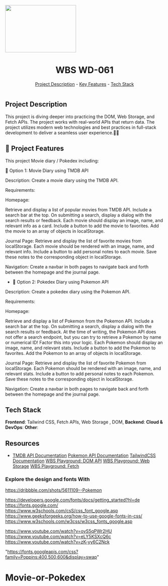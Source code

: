 <img src="https://www.wbscodingschool.com/wp-content/uploads/2024/04/UX-Designer_4.png" alt="" align="center" width="225" height="150"><h1 align="center">WBS WD-061</h1>

<p align="center"><a href="#project-description">Project Description</a> - <a href="#key-features">Key Features</a> - <a href="#technology-stack">Tech Stack</a></p>

<img src="" alt="" align="center" width="auto" height="auto">

## Project Description

This project is diving deeper into practicing the DOM, Web Storage, and Fetch APIs. The project works with real-world APIs that return data.
The project utilizes modern web technologies and best practices in full-stack development to deliver a seamless user experience.🎈😀

## 📌 Project Features

This project Movie diary / Pokedex including:

📝 Option 1: Movie Diary using TMDB API

Description: Create a movie diary using the TMDB API.

Requirements:

Homepage:

Retrieve and display a list of popular movies from TMDB API.
Include a search bar at the top.
On submitting a search, display a dialog with the search results or feedback.
Each movie should display an image, name, and relevant info as a card.
Include a button to add the movie to favorites.
Add the movie to an array of objects in localStorage.

Journal Page:
Retrieve and display the list of favorite movies from localStorage.
Each movie should be rendered with an image, name, and relevant info.
Include a button to add personal notes to each movie.
Save these notes to the corresponding object in localStorage.

Navigation:
Create a navbar in both pages to navigate back and forth between the homepage and the journal page.

- 📝 Option 2: Pokedex Diary using Pokemon API

Description: Create a pokedex diary using the Pokemon API.

Requirements:

Homepage:

Retrieve and display a list of Pokemon from the Pokemon API.
Include a search bar at the top.
On submitting a search, display a dialog with the search results or feedback.
At the time of writing, the Pokemon API does not offer a search endpoint, but you can try to retrieve a Pokemon by name or numerical ID! Factor this into your logic.
Each Pokemon should display an image, name, and relevant stats.
Include a button to add the Pokemon to favorites.
Add the Pokemon to an array of objects in localStorage.

Journal Page:
Retrieve and display the list of favorite Pokemon from localStorage.
Each Pokemon should be rendered with an image, name, and relevant stats.
Include a button to add personal notes to each Pokemon.
Save these notes to the corresponding object in localStorage.

Navigation:
Create a navbar in both pages to navigate back and forth between the homepage and the journal page.

## Tech Stack

**Frontend**: Tailwind CSS, Fetch APIs, Web Storage , DOM,
**Backend**:
**Cloud & DevOps**:
**Other**:

## Resources

- [TMDB API Documentation](https://developer.themoviedb.org/docs/getting-started)
  [Pokemon API Documentation](https://pokeapi.co/)
  [TailwindCSS Documentation](https://tailwindcss.com/docs/installation/using-vite)
  [WBS Playground: DOM API](https://playground.wbscod.in/static/web-apis-dom/1)
  [WBS Playground: Web Storage](https://playground.wbscod.in/static/web-apis-storage/1)
  [WBS Playground: Fetch](https://playground.wbscod.in/static/web-apis-fetch/1)

### Explore the design and fonts With

https://dribbble.com/shots/5611109--Pokemon

https://developers.google.com/fonts/docs/getting_started?hl=de
https://fonts.google.com/
https://www.w3schools.com/csS/css_font_google.asp
https://www.geeksforgeeks.org/how-to-use-google-fonts-in-css/
https://www.w3schools.com/w3css/w3css_fonts_google.asp

https://www.youtube.com/watch?v=ovS5qPWr2HU
https://www.youtube.com/watch?v=eLY5KSXcQ6c
https://www.youtube.com/watch?v=zK-yy6C2Nck

"https://fonts.googleapis.com/css?family=Poppins:400,500,600&display=swap"
# Movie-or-Pokedex
